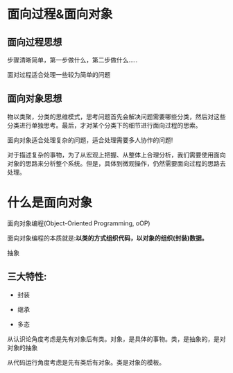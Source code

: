 # 面向过程&面向对象

## 面向过程思想

步骤清晰简单，第一步做什么，第二步做什么.....

面对过程适合处理一些较为简单的问题

## 面向对象思想

物以类聚，分类的思维模式，思考问题首先会解决问题需要哪些分类，然后对这些分类进行单独思考。最后，才对某个分类下的细节进行面向过程的思索。

面向对象适合处理复杂的问题，适合处理需要多人协作的问题!



对于描述复杂的事物，为了从宏观上把握、从整体上合理分析，我们需要使用面向对象的思路来分析整个系统。但是，具体到微观操作，仍然需要面向过程的思路去处理。

# 什么是面向对象

面向对象编程(Object-Oriented Programming, oOP)

面向对象编程的本质就是:**以类的方式组织代码，以对象的组织(封装)数据。**

抽象

## 三大特性:

- 封装

- 继承

- 多态

从认识论角度考虑是先有对象后有类。对象，是具体的事物。类，是抽象的，是对对象的抽象

从代码运行角度考虑是先有类后有对象。类是对象的模板。